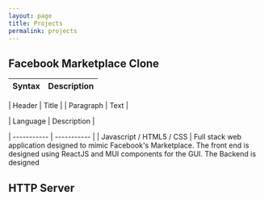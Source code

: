 ```yaml
---
layout: page
title: Projects
permalink: projects
---
```



## Facebook Marketplace Clone
| Syntax | Description |
| ----------- | ----------- |

| Header | Title |
| Paragraph | Text |

| Language     | Description |

| ----------- | ----------- |
| Javascript / HTML5 / CSS   | Full stack web application designed to mimic Facebook's Marketplace.
The front end is designed using ReactJS and MUI components for the GUI. The Backend is designed

## HTTP Server

